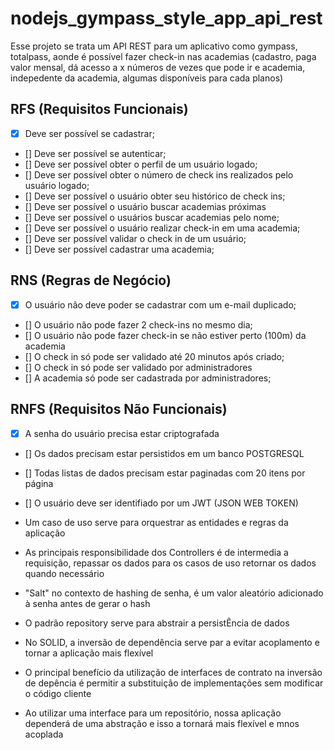 # nodejs_gympass_style_app_api_rest

Esse projeto se trata um API REST para um aplicativo como gympass, totalpass, aonde é possível fazer check-in nas academias (cadastro, paga valor mensal, dá acesso a x números de vezes que pode ir e academia, indepedente da academia, algumas disponíveis para cada planos)

## RFS (Requisitos Funcionais)

- [x] Deve ser possível se cadastrar;
- [] Deve ser possível se autenticar;
- [] Deve ser possível obter o perfil de um usuário logado;
- [] Deve ser possível obter o número de check ins realizados pelo usuário logado;
- [] Deve ser possível o usuário obter seu histórico de check ins;
- [] Deve ser possível o usuário buscar academias próximas
- [] Deve ser possível o usuários buscar academias pelo nome;
- [] Deve ser possível o usuário realizar check-in em uma academia;
- [] Deve ser possível validar o check in de um usuário;
- [] Deve ser possível cadastrar uma academia;

## RNS (Regras de Negócio)

- [x] O usuário não deve poder se cadastrar com um e-mail duplicado;
- [] O usuário não pode fazer 2 check-ins no mesmo dia;
- [] O usuário não pode fazer check-in se não estiver perto (100m) da academia
- [] O check in só pode ser validado até 20 minutos após criado;
- [] O check in só pode ser validado por administradores
- [] A academia só pode ser cadastrada por administradores;

## RNFS (Requisitos Não Funcionais)

- [x] A senha do usuário precisa estar criptografada
- [] Os dados precisam estar persistidos em um banco POSTGRESQL
- [] Todas listas de dados precisam estar paginadas com 20 itens por página
- [] O usuário deve ser identifiado por um JWT (JSON WEB TOKEN)

- Um caso de uso serve para orquestrar as entidades e regras da aplicação
- As principais responsibilidade dos Controllers é de intermedia a requisição, repassar os dados para os casos de uso retornar os dados quando necessário
- "Salt" no contexto de hashing de senha, é um valor aleatório adicionado à senha antes de gerar o hash
- O padrão repository serve para abstrair a persistÊncia de dados
- No SOLID, a inversão de dependência serve par a evitar acoplamento e tornar a aplicação mais flexível
- O principal benefício da utilização de interfaces de contrato na inversão de depência é permitir a substituição de implementações sem modificar o código cliente
- Ao utilizar uma interface para um repositório, nossa aplicação dependerá de uma abstração e isso a tornará mais flexível e mnos acoplada
